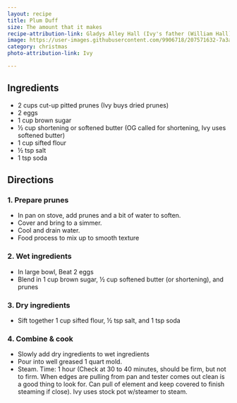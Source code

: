 ```yaml
---
layout: recipe
title: Plum Duff
size: The amount that it makes
recipe-attribution-link: Gladys Alley Hall (Ivy's father (William Hall)'s sister)
image: https://user-images.githubusercontent.com/9906718/207571632-7a3a712a-e2d6-461a-afe4-0cdae2b9cfca.png?raw=true
category: christmas
photo-attribution-link: Ivy

---
```


## Ingredients
- 2 cups cut-up pitted prunes (Ivy buys dried prunes)
- 2 eggs
- 1 cup brown sugar
- ½ cup shortening or softened butter (OG called for shortening, Ivy uses softened butter)
- 1 cup sifted flour
- ½ tsp salt
- 1 tsp soda

## Directions

### 1. Prepare prunes
- In pan on stove, add prunes and a bit of water to soften.
- Cover and bring to a simmer. 
- Cool and drain water.
- Food process to mix up to smooth texture
### 2. Wet ingredients
- In large bowl, Beat 2 eggs
- Blend in 1 cup brown sugar, ½ cup softened butter (or shortening), and prunes
### 3. Dry ingredients
- Sift together 1 cup sifted flour, ½ tsp salt, and 1 tsp soda
### 4. Combine & cook
- Slowly add dry ingredients to wet ingredients
- Pour into well greased 1 quart mold.
- Steam. Time: 1 hour (Check at 30 to 40 minutes, should be firm, but not to firm. When edges are pulling from pan and tester comes out clean is a good thing to look for. Can pull of element and keep covered to finish steaming if close). Ivy uses stock pot w/steamer to steam.



